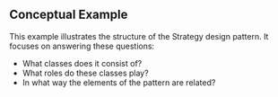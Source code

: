 ## Conceptual Example

This example illustrates the structure of the Strategy design pattern. It focuses on answering these questions:

- What classes does it consist of?
- What roles do these classes play?
- In what way the elements of the pattern are related?
